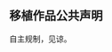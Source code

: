 
## 移植作品公共声明

自主规制，见谅。

<script type="text/javascript">
$('.entry-content').hide();
$(document).ready(function(){
	$('.entry-content').children(':gt(0)').hide();
	$('.entry-content').show();
});
</script>

<!--
---

1. 仅供个人研究使用，无担保，谢绝商业行为，包括使用商业化引擎运行。
2. 转载望注明出处，以方便处理bug.
3. 求助可在此评论，考虑到大多数bug已有解决方案，请求助前确认自己是否仔细阅读内容。
4. 请不要让我知道你是从某个贴吧名是ons加两个汉字的贴吧下载的。对彼此心情有好处。

---
-->